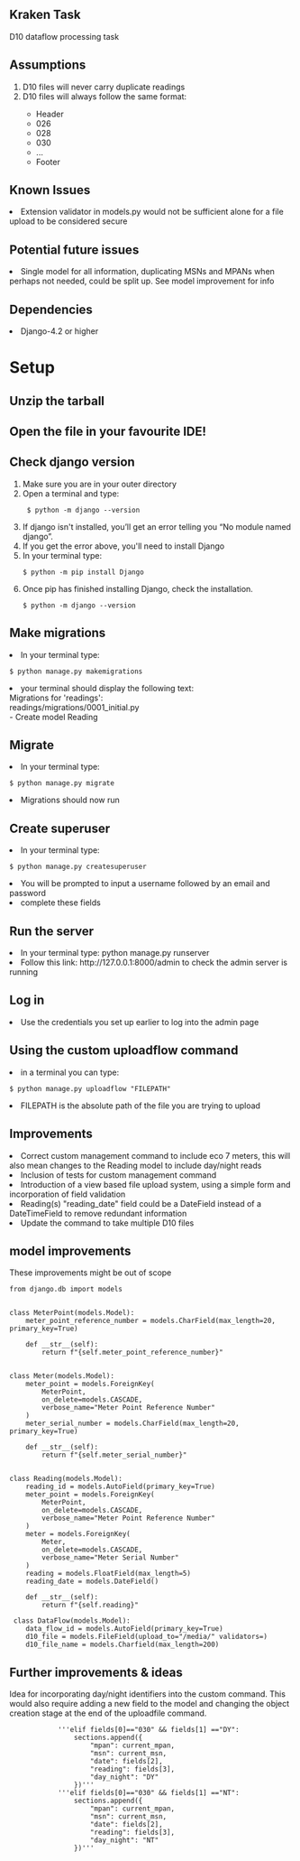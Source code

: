 ## Kraken Task 
D10 dataflow processing task 

## Assumptions 
<ol>
    <li>D10 files will never carry duplicate readings</li>
    <li>D10 files will always follow the same format:</li>
    <ul>
    <li>Header</li>
    <li>026</li>
    <li>028</li>
    <li>030</li>
    <li>...</li>
    <li>Footer</li>
    </ul>
</ol>

## Known Issues
<li>Extension validator in models.py would not be sufficient alone for a file upload to be considered secure</li>

## Potential future issues
<li>Single model for all information, duplicating MSNs and MPANs when perhaps not needed, could be split up. See model improvement for info</li>

## Dependencies
<li>Django-4.2 or higher</li>

<h1>Setup</h1>

## Unzip the tarball

## Open the file in your favourite IDE!

## Check django version 
<ol>
<li>Make sure you are in your outer directory</li>
<li>Open a terminal and type:</li>

```commandline
 $ python -m django --version
```

<li>If django isn't installed, you’ll get an error telling you “No module named django”.</li>
<li>If you get the error above, you'll need to install Django</li>
<li>In your terminal type:</li>

```commandline
$ python -m pip install Django 
```

<li>Once pip has finished installing Django, check the installation.</li>

```commandline
$ python -m django --version
```

</ol>

## Make migrations 
<li>In your terminal type:</li>

```commandline
$ python manage.py makemigrations
```

<li>your terminal should display the following text:</li>
Migrations for 'readings':<br>
  readings/migrations/0001_initial.py<br>
    - Create model Reading

## Migrate 
<li>In your terminal type:</li>

```commandline
$ python manage.py migrate
```

<li>Migrations should now run</li>

## Create superuser
<li>In your terminal type:</li>

```commandline
$ python manage.py createsuperuser
```

<li>You will be prompted to input a username followed by an email and password</li>
<li>complete these fields</li>

## Run the server
<li>In your terminal type: python manage.py runserver</li>
<li>Follow this link: http://127.0.0.1:8000/admin to check the admin server is running</li>

## Log in
<li>Use the credentials you set up earlier to log into the admin page</li>

## Using the custom uploadflow command
<li>in a terminal you can type:</li>

```commandline
$ python manage.py uploadflow "FILEPATH"
```

<li>FILEPATH is the absolute path of the file you are trying to upload</li>

## Improvements 
<li>Correct custom management command to include eco 7 meters, this will also mean changes to the Reading model to include day/night reads</li>
<li>Inclusion of tests for custom management command</li>
<li>Introduction of a view based file upload system, using a simple form and incorporation of field validation</li>
<li>Reading(s) "reading_date" field could be a DateField instead of a DateTimeField to remove redundant information</li>
<li>Update the command to take multiple D10 files</li>


## model improvements
These improvements might be out of scope
```commandline
from django.db import models


class MeterPoint(models.Model):
    meter_point_reference_number = models.CharField(max_length=20, primary_key=True)

    def __str__(self):
        return f"{self.meter_point_reference_number}"


class Meter(models.Model):
    meter_point = models.ForeignKey(
        MeterPoint,
        on_delete=models.CASCADE,
        verbose_name="Meter Point Reference Number"
    )
    meter_serial_number = models.CharField(max_length=20, primary_key=True)

    def __str__(self):
        return f"{self.meter_serial_number}"


class Reading(models.Model):
    reading_id = models.AutoField(primary_key=True)
    meter_point = models.ForeignKey(
        MeterPoint,
        on_delete=models.CASCADE,
        verbose_name="Meter Point Reference Number"
    )
    meter = models.ForeignKey(
        Meter,
        on_delete=models.CASCADE,
        verbose_name="Meter Serial Number"
    )
    reading = models.FloatField(max_length=5)
    reading_date = models.DateField()

    def __str__(self):
        return f"{self.reading}"
        
 class DataFlow(models.Model):
    data_flow_id = models.AutoField(primary_key=True)
    d10_file = models.FileField(upload_to="/media/" validators=)
    d10_file_name = models.Charfield(max_length=200)
```

## Further improvements & ideas
Idea for incorporating day/night identifiers into the custom command. 
This would also require adding a new field to the model and changing the object creation stage at the end of the uploadfile command.
```commandline
            '''elif fields[0]=="030" && fields[1] =="DY":
                sections.append({
                    "mpan": current_mpan,
                    "msn": current_msn,
                    "date": fields[2],
                    "reading": fields[3],
                    "day_night": "DY"
                })'''
            '''elif fields[0]=="030" && fields[1] =="NT":
                sections.append({
                    "mpan": current_mpan,
                    "msn": current_msn,
                    "date": fields[2],
                    "reading": fields[3],
                    "day_night": "NT"
                })'''
```

